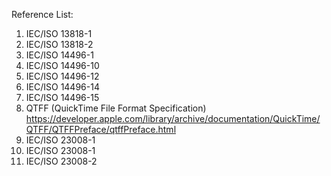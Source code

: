 Reference List:
1. IEC/ISO 13818-1
2. IEC/ISO 13818-2
3. IEC/ISO 14496-1
4. IEC/ISO 14496-10
5. IEC/ISO 14496-12
6. IEC/ISO 14496-14
7. IEC/ISO 14496-15
8. QTFF (QuickTime File Format Specification)
   https://developer.apple.com/library/archive/documentation/QuickTime/QTFF/QTFFPreface/qtffPreface.html
9. IEC/ISO 23008-1
10. IEC/ISO 23008-1
11. IEC/ISO 23008-2